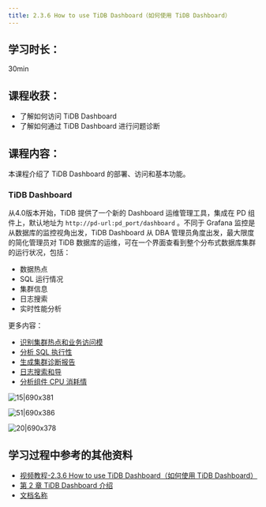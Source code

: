 ```yaml
---
title: 2.3.6 How to use TiDB Dashboard（如何使用 TiDB Dashboard）
---
```


## 学习时长：

30min

## 课程收获：

* 了解如何访问 TiDB Dashboard
* 了解如何通过 TiDB Dashboard 进行问题诊断

## 课程内容：

本课程介绍了 TiDB Dashboard 的部署、访问和基本功能。

### TiDB Dashboard 

从4.0版本开始，TiDB 提供了一个新的 Dashboard 运维管理工具，集成在 PD 组件上，默认地址为 `http://pd-url:pd_port/dashboard` 。不同于 Grafana 监控是从数据库的监控视角出发，TiDB Dashboard 从 DBA 管理员角度出发，最大限度的简化管理员对 TiDB 数据库的运维，可在一个界面查看到整个分布式数据库集群的运行状况，包括：
* 数据热点
* SQL 运行情况
* 集群信息
* 日志搜索
* 实时性能分析

更多内容：

* [识别集群热点和业务访问模](https://book.tidb.io/session3/chapter2/key-vis.html)
* [分析 SQL 执行性](https://book.tidb.io/session3/chapter2/statements.html)
* [生成集群诊断报告](https://book.tidb.io/session3/chapter2/diagnosis-report.html)
* [日志搜索和导](https://book.tidb.io/session3/chapter2/log-export.html)
* [分析组件 CPU 消耗情](https://book.tidb.io/session3/chapter2/profiling.html)

![15|690x381](upload://eOuh6k9FJ20oq8xbHhg6Qp6WKXX.jpeg)

![51|690x386](upload://nLXyBe6xDitSSNinmOVsMgTryew.jpeg) 

![20|690x378](upload://iiS6edyRbliURFmfl7jMTGAUiCQ.jpeg) 

## 学习过程中参考的其他资料


- [视频教程-2.3.6 How to use TiDB Dashboard（如何使用 TiDB Dashboard）](https://university.pingcap.com/courses/TiDB%204.0%20%E5%BA%94%E7%94%A8%E5%BC%80%E5%8F%91%E6%8C%87%E5%8D%97/chapter/201-%E7%AB%A0%E8%8A%82/lesson/How-to-use-TiDB-Dashboard)
- [ 第 2 章 TiDB Dashboard 介绍](https://book.tidb.io/session3/chapter2/tidb-dashboard-intro.html)
- [文档名称](文档链接)


